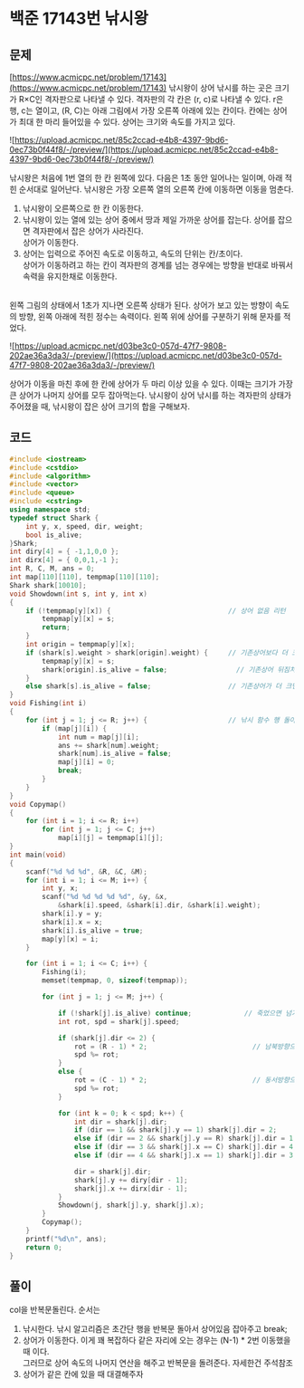 # 백준 17143번 낚시왕

## 문제

[https://www.acmicpc.net/problem/17143](https://www.acmicpc.net/problem/17143)
낚시왕이 상어 낚시를 하는 곳은 크기가 R×C인 격자판으로 나타낼 수 있다. 격자판의 각 칸은 (r, c)로 나타낼 수 있다.
r은 행, c는 열이고, (R, C)는 아래 그림에서 가장 오른쪽 아래에 있는 칸이다. 칸에는 상어가 최대 한 마리 들어있을 수 있다.
상어는 크기와 속도를 가지고 있다.

![https://upload.acmicpc.net/85c2ccad-e4b8-4397-9bd6-0ec73b0f44f8/-/preview/](https://upload.acmicpc.net/85c2ccad-e4b8-4397-9bd6-0ec73b0f44f8/-/preview/)

낚시왕은 처음에 1번 열의 한 칸 왼쪽에 있다. 다음은 1초 동안 일어나는 일이며, 아래 적힌
순서대로 일어난다. 낚시왕은 가장 오른쪽 열의 오른쪽 칸에 이동하면 이동을 멈춘다.

1. 낚시왕이 오른쪽으로 한 칸 이동한다. </br>
2. 낚시왕이 있는 열에 있는 상어 중에서 땅과 제일 가까운 상어를 잡는다. 상어를 잡으면 격자판에서 잡은 상어가 사라진다. </br>
상어가 이동한다. </br>
3. 상어는 입력으로 주어진 속도로 이동하고, 속도의 단위는 칸/초이다. </br>
상어가 이동하려고 하는 칸이 격자판의 경계를 넘는 경우에는 방향을 반대로 바꿔서 속력을 유지한채로 이동한다. </br>
 </br>
왼쪽 그림의 상태에서 1초가 지나면 오른쪽 상태가 된다. 상어가 보고 있는 방향이 속도의 방향, 왼쪽 아래에 적힌 정수는 속력이다. 
왼쪽 위에 상어를 구분하기 위해 문자를 적었다.

![https://upload.acmicpc.net/d03be3c0-057d-47f7-9808-202ae36a3da3/-/preview/](https://upload.acmicpc.net/d03be3c0-057d-47f7-9808-202ae36a3da3/-/preview/)

상어가 이동을 마친 후에 한 칸에 상어가 두 마리 이상 있을 수 있다. 이때는 크기가 가장 큰 상어가 나머지 상어를 모두 잡아먹는다.
낚시왕이 상어 낚시를 하는 격자판의 상태가 주어졌을 때, 낚시왕이 잡은 상어 크기의 합을 구해보자.

## 코드
```c++
#include <iostream>
#include <cstdio>
#include <algorithm>
#include <vector>
#include <queue>
#include <cstring>
using namespace std;
typedef struct Shark {
	int y, x, speed, dir, weight;
	bool is_alive;
}Shark;
int diry[4] = { -1,1,0,0 };
int dirx[4] = { 0,0,1,-1 };
int R, C, M, ans = 0;
int map[110][110], tempmap[110][110];
Shark shark[10010];
void Showdown(int s, int y, int x)
{
	if (!tempmap[y][x]) {                             // 상어 없음 리턴
		tempmap[y][x] = s;
		return;
	}
	int origin = tempmap[y][x];
	if (shark[s].weight > shark[origin].weight) {     // 기존상어보다 더 크기가 크면
		tempmap[y][x] = s;    
		shark[origin].is_alive = false;                 // 기존상어 뒤짐처리
	}
	else shark[s].is_alive = false;                   // 기존상어가 더 크면 새로운 상어 뒤짐처리
}
void Fishing(int i)
{
	for (int j = 1; j <= R; j++) {                    // 낚시 함수 행 돌아서 상어잡으면 break
		if (map[j][i]) {
			int num = map[j][i];
			ans += shark[num].weight;
			shark[num].is_alive = false;
			map[j][i] = 0;
			break;
		}
	}
}
void Copymap()
{
	for (int i = 1; i <= R; i++)
		for (int j = 1; j <= C; j++)
			map[i][j] = tempmap[i][j];
}
int main(void)
{
	scanf("%d %d %d", &R, &C, &M);
	for (int i = 1; i <= M; i++) {
		int y, x;
		scanf("%d %d %d %d %d", &y, &x,
			&shark[i].speed, &shark[i].dir, &shark[i].weight);
		shark[i].y = y;
		shark[i].x = x;
		shark[i].is_alive = true;
		map[y][x] = i;
	}

	for (int i = 1; i <= C; i++) {
		Fishing(i);
		memset(tempmap, 0, sizeof(tempmap));

		for (int j = 1; j <= M; j++) {

			if (!shark[j].is_alive) continue;             // 죽었으면 넘겨 
			int rot, spd = shark[j].speed;

			if (shark[j].dir <= 2) {
				rot = (R - 1) * 2;                          // 남북방향으로 이동할 때 같은 자리에 오는 경우                      
				spd %= rot;
			}
			else {
				rot = (C - 1) * 2;                          // 동서방향으로 이동할 때 같은 자리에 오는 경우
				spd %= rot;
			}

			for (int k = 0; k < spd; k++) {
				int dir = shark[j].dir;
				if (dir == 1 && shark[j].y == 1) shark[j].dir = 2;          // 북으로 이동하며 맨 위 있을 때 방향을 남으로 전환
				else if (dir == 2 && shark[j].y == R) shark[j].dir = 1;     // 남으로 이동하며 맨 아래 있을 때 방향을 북으로 전환
				else if (dir == 3 && shark[j].x == C) shark[j].dir = 4;     // 동으로 이동하며 맨 오른쪽 있을 때 방향을 서으로 전환
				else if (dir == 4 && shark[j].x == 1) shark[j].dir = 3;     // 서으로 이동하며 맨 왼쪽 있을 때 방향을 동으로 전환

				dir = shark[j].dir;
				shark[j].y += diry[dir - 1];                                // 상어 방향 값 set
				shark[j].x += dirx[dir - 1];
			}
			Showdown(j, shark[j].y, shark[j].x);                          // 대결함수
		}
		Copymap();
	}
	printf("%d\n", ans);
	return 0;
}
```

## 풀이

col을 반복문돌린다. 순서는 
1. 낚시한다. 낚시 알고리즘은 초간단 행을 반복문 돌아서 상어있음 잡아주고 break; 
2. 상어가 이동한다. 이게 꽤 복잡하다 같은 자리에 오는 경우는 (N-1) * 2번 이동했을 때 이다. </br>
그러므로 상어 속도의 나머지 연산을 해주고 반복문을 돌려준다. 자세한건 주석참조</br>
3. 상어가 같은 칸에 있을 때 대결해주자 
